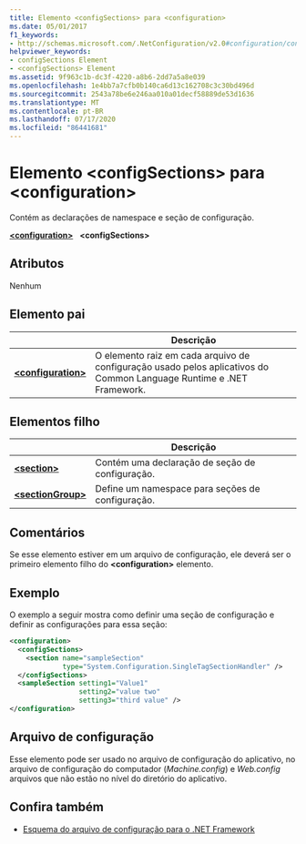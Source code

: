```yaml
---
title: Elemento <configSections> para <configuration>
ms.date: 05/01/2017
f1_keywords:
- http://schemas.microsoft.com/.NetConfiguration/v2.0#configuration/configSections
helpviewer_keywords:
- configSections Element
- <configSections> Element
ms.assetid: 9f963c1b-dc3f-4220-a8b6-2dd7a5a8e039
ms.openlocfilehash: 1e4bb7a7cfb0b140ca6d13c162708c3c30bd496d
ms.sourcegitcommit: 2543a78be6e246aa010a01decf58889de53d1636
ms.translationtype: MT
ms.contentlocale: pt-BR
ms.lasthandoff: 07/17/2020
ms.locfileid: "86441681"
---
```

# <a name="configsections-element-for-configuration"></a>Elemento \<configSections> para \<configuration>

Contém as declarações de namespace e seção de configuração.

[**\<configuration>**](configuration-element.md) &nbsp;&nbsp;**\<configSections>**

## <a name="attributes"></a>Atributos

Nenhum

## <a name="parent-element"></a>Elemento pai

|     | Descrição |
| --- | ----------- |
| [**\<configuration>**](configuration-element.md) | O elemento raiz em cada arquivo de configuração usado pelos aplicativos do Common Language Runtime e .NET Framework. |

## <a name="child-elements"></a>Elementos filho

|     | Descrição |
| --- | ----------- |
| [**\<section>**](section-element.md) | Contém uma declaração de seção de configuração. |
| [**\<sectionGroup>**](sectiongroup-element-for-configsections.md) | Define um namespace para seções de configuração. |

## <a name="remarks"></a>Comentários

Se esse elemento estiver em um arquivo de configuração, ele deverá ser o primeiro elemento filho do **\<configuration>** elemento.

## <a name="example"></a>Exemplo

O exemplo a seguir mostra como definir uma seção de configuração e definir as configurações para essa seção:

```xml
<configuration>
  <configSections>
    <section name="sampleSection"
             type="System.Configuration.SingleTagSectionHandler" />
  </configSections>
  <sampleSection setting1="Value1"
                 setting2="value two"
                 setting3="third value" />
</configuration>
```

## <a name="configuration-file"></a>Arquivo de configuração

Esse elemento pode ser usado no arquivo de configuração do aplicativo, no arquivo de configuração do computador (*Machine.config*) e *Web.config* arquivos que não estão no nível do diretório do aplicativo.

## <a name="see-also"></a>Confira também

- [Esquema do arquivo de configuração para o .NET Framework](index.md)
